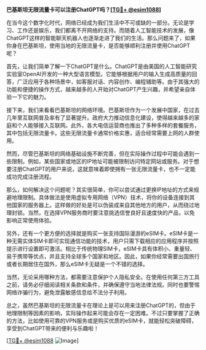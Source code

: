 **巴基斯坦无限流量卡可以注册ChatGPT吗？[[TG💪+ @esim1088](https://t.me/s/esim1088)]**

在当今这个数字化时代，网络已经成为我们生活中不可或缺的一部分。无论是学习、工作还是娱乐，我们都离不开网络的支持。而随着人工智能技术的发展，像ChatGPT这样的智能聊天机器人也逐渐走进了我们的生活。那么问题来了，如果你身在巴基斯坦，使用当地的无限流量卡，是否能够顺利注册并使用ChatGPT呢？

首先，让我们简单了解一下ChatGPT是什么。ChatGPT是由美国的人工智能研究实验室OpenAI开发的一种大型语言模型。它能够根据用户的输入生成高质量的回答，广泛应用于各种场景中，如客服对话、内容创作、编程辅助等。由于其强大的功能和便捷的操作方式，越来越多的人开始对ChatGPT产生兴趣，并希望亲自体验一下它的魅力。

接下来，我们来看看巴基斯坦的网络环境。巴基斯坦作为一个发展中国家，在过去几年里互联网普及率有了显著提升。政府大力推动信息化建设，使得越来越多的家庭和个人能够接入互联网。此外，各大电信运营商也推出了多种多样的套餐服务，其中包括无限流量卡。这些无限流量卡通常价格实惠，适合经常需要上网的人群使用。

然而，尽管巴基斯坦的网络基础设施不断完善，但在实际操作过程中可能会遇到一些限制。例如，某些国家或地区的IP地址可能被限制访问特定网站或服务。对于想要注册ChatGPT的用户来说，这就意味着即使拥有一张无限流量卡，也不一定能成功完成注册流程。

那么，如何解决这个问题呢？其实很简单，你可以尝试通过更换IP地址的方式来规避地理限制。具体做法是使用虚拟专用网络（VPN）技术，将你的设备连接到其他国家的服务器上。这样做的好处是可以伪装成来自其他地方的用户，从而绕过地理封锁。当然，在选择VPN服务商时要注意挑选信誉良好且速度快的产品，以免影响正常使用体验。

另外，还有一个更方便的选择就是购买一张支持国际漫游的eSIM卡。eSIM卡是一种无需实体SIM卡即可实现通信功能的技术，用户只需下载相应的应用程序并按照提示进行设置即可激活。相比于传统物理SIM卡，eSIM卡具有体积小、重量轻、易于携带等优点，并且支持全球多个国家和地区。因此，如果你经常需要出国旅行或者长期居住在国外，那么eSIM卡无疑是一个不错的选择。

当然，无论采用哪种方法，都需要注意保护个人隐私安全。在使用任何第三方工具之前，请务必仔细阅读相关条款和条件，并确保遵守当地法律法规。同时也要警惕网络诈骗行为，避免泄露敏感信息给不法分子利用。

总之，虽然巴基斯坦的无限流量卡在理论上是可以用来注册ChatGPT的，但由于地理限制等因素的影响，实际操作起来可能会存在一定困难。不过只要掌握了正确的方法，比如使用可靠的VPN服务或是购买优质的eSIM卡，就能轻松突破障碍，享受到ChatGPT带来的便利与乐趣啦！

[[TG💪+ @esim1088](https://t.me/s/esim1088) ![Image](https://i.postimg.cc/4NQfJmqS/Snipaste-2025-05-13-00-14-12.png)]